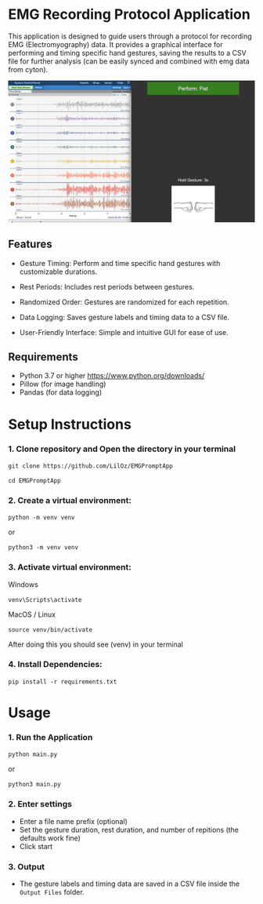 # EMG Recording Protocol Application

This application is designed to guide users through a protocol for recording EMG (Electromyography) data. It provides a graphical interface for performing and timing specific hand gestures, saving the results to a CSV file for further analysis (can be easily synced and combined with emg data from cyton).

![Screengrab of EMG Recording Protocol Application](./assets/data-collection.png)

## Features

- Gesture Timing: Perform and time specific hand gestures with customizable durations.

- Rest Periods: Includes rest periods between gestures.

- Randomized Order: Gestures are randomized for each repetition.

- Data Logging: Saves gesture labels and timing data to a CSV file.

- User-Friendly Interface: Simple and intuitive GUI for ease of use.

## Requirements

- Python 3.7 or higher https://www.python.org/downloads/
- Pillow (for image handling)
- Pandas (for data logging)

# Setup Instructions

### 1. Clone repository and Open the directory in your terminal

```
git clone https://github.com/LilOz/EMGPromptApp
```

```
cd EMGPromptApp
```

### 2. Create a virtual environment:

```
python -m venv venv
```

or

```
python3 -m venv venv
```

### 3. Activate virtual environment:

Windows

```
venv\Scripts\activate
```

MacOS / Linux

```
source venv/bin/activate
```

After doing this you should see (venv) in your terminal

### 4. Install Dependencies:

```
pip install -r requirements.txt
```

# Usage

### 1. Run the Application

```
python main.py
```
or
```
python3 main.py
```

### 2. Enter settings

- Enter a file name prefix (optional)
- Set the gesture duration, rest duration, and number of repitions (the defaults work fine)
- Click start

### 3. Output

- The gesture labels and timing data are saved in a CSV file inside the `Output Files` folder.
